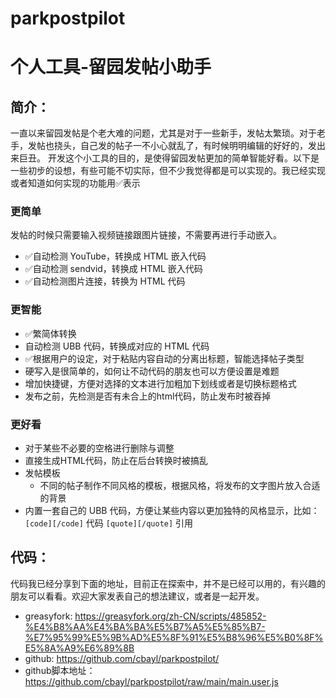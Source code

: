 # parkpostpilot
# 个人工具-留园发帖小助手

## 简介：

一直以来留园发帖是个老大难的问题，尤其是对于一些新手，发帖太繁琐。对于老手，发帖也挠头，自己发的帖子一不小心就乱了，有时候明明编辑的好好的，发出来巨丑。
开发这个小工具的目的，是使得留园发帖更加的简单智能好看。以下是一些初步的设想，有些可能不切实际，但不少我觉得都是可以实现的。我已经实现或者知道如何实现的功能用✅表示

### 更简单
发帖的时候只需要输入视频链接跟图片链接，不需要再进行手动嵌入。

- ✅自动检测 YouTube，转换成 HTML 嵌入代码
- ✅自动检测 sendvid，转换成 HTML 嵌入代码
- ✅自动检测图片连接，转换为 HTML 代码

### 更智能

- ✅繁简体转换
- 自动检测 UBB 代码，转换成对应的 HTML 代码
- ✅根据用户的设定，对于粘贴内容自动的分离出标题，智能选择帖子类型
 - 硬写入是很简单的，如何让不动代码的朋友也可以方便设置是难题
- 增加快捷键，方便对选择的文本进行加粗加下划线或者是切换标题格式
- 发布之前，先检测是否有未合上的html代码，防止发布时被吞掉

### 更好看

- 对于某些不必要的空格进行删除与调整
- 直接生成HTML代码，防止在后台转换时被搞乱
- 发帖模板
   - 不同的帖子制作不同风格的模板，根据风格，将发布的文字图片放入合适的背景
- 内置一套自己的 UBB 代码，方便让某些内容以更加独特的风格显示，比如： `[code][/code]` 代码
`[quote][/quote]` 引用

## 代码：
代码我已经分享到下面的地址，目前正在探索中，并不是已经可以用的，有兴趣的朋友可以看看。欢迎大家发表自己的想法建议，或者是一起开发。
- greasyfork:
https://greasyfork.org/zh-CN/scripts/485852-%E4%B8%AA%E4%BA%BA%E5%B7%A5%E5%85%B7-%E7%95%99%E5%9B%AD%E5%8F%91%E5%B8%96%E5%B0%8F%E5%8A%A9%E6%89%8B
- github:
https://github.com/cbayl/parkpostpilot/
- github脚本地址：
https://github.com/cbayl/parkpostpilot/raw/main/main.user.js
